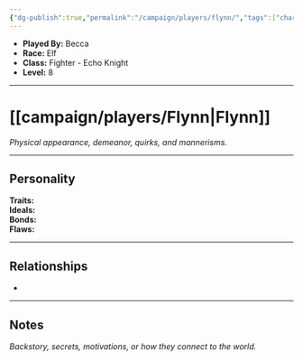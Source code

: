 ```yaml
---
{"dg-publish":true,"permalink":"/campaign/players/flynn/","tags":["character","player"],"created":"2025-10-28T19:50:17.774-07:00","updated":"2025-10-28T22:52:55.180-07:00"}
---
```



<p><span><ul>
<li dir="auto"><strong>Played By:</strong> Becca</li>
<li dir="auto"><strong>Race:</strong> Elf</li>
<li dir="auto"><strong>Class:</strong> Fighter - Echo Knight</li>
<li dir="auto"><strong>Level:</strong> 8</li>
</ul></span></p>

---

# [[campaign/players/Flynn\|Flynn]]
*Physical appearance, demeanor, quirks, and mannerisms.*

---

## Personality
**Traits:**  
**Ideals:**  
**Bonds:**  
**Flaws:**  

---

## Relationships
- 

---

## Notes
*Backstory, secrets, motivations, or how they connect to the world.*
